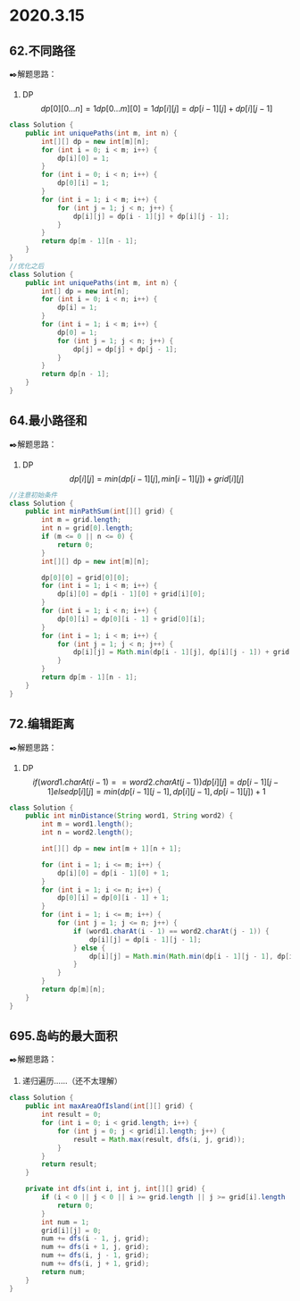 # 2020.3.15

## 62.不同路径

:black_nib:解题思路：

1. DP
   $$
   dp[0][0...n]=1
   dp[0...m][0]=1
   dp[i][j] = dp[i-1][j]+dp[i][j-1]
   $$
   

```java
class Solution {
	public int uniquePaths(int m, int n) {
		int[][] dp = new int[m][n];
		for (int i = 0; i < m; i++) {
			dp[i][0] = 1;
		}
		for (int i = 0; i < n; i++) {
			dp[0][i] = 1;
		}
		for (int i = 1; i < m; i++) {
			for (int j = 1; j < n; j++) {
				dp[i][j] = dp[i - 1][j] + dp[i][j - 1];
			}
		}
		return dp[m - 1][n - 1];
	}
}
//优化之后
class Solution {
	public int uniquePaths(int m, int n) {
		int[] dp = new int[n];
		for (int i = 0; i < n; i++) {
			dp[i] = 1;
		}
		for (int i = 1; i < m; i++) {
			dp[0] = 1;
			for (int j = 1; j < n; j++) {
				dp[j] = dp[j] + dp[j - 1];
			}
		}
		return dp[n - 1];
	}
}
```

## 64.最小路径和

:black_nib:解题思路：

1. DP
   $$
   dp[i][j] = min(dp[i-1][j],min[i-1][j])+grid[i][j]
   $$
   

```java
//注意初始条件
class Solution {
	public int minPathSum(int[][] grid) {
		int m = grid.length;
		int n = grid[0].length;
		if (m <= 0 || n <= 0) {
			return 0;
		}
		int[][] dp = new int[m][n];

		dp[0][0] = grid[0][0];
		for (int i = 1; i < m; i++) {
			dp[i][0] = dp[i - 1][0] + grid[i][0];
		}
		for (int i = 1; i < n; i++) {
			dp[0][i] = dp[0][i - 1] + grid[0][i];
		}
		for (int i = 1; i < m; i++) {
			for (int j = 1; j < n; j++) {
				dp[i][j] = Math.min(dp[i - 1][j], dp[i][j - 1]) + grid[i][j];
			}
		}
		return dp[m - 1][n - 1];
	}
}
```

## 72.编辑距离

:black_nib:解题思路：

1. DP
   $$
   if(word1.charAt(i-1)==word2.charAt(j-1)){
   dp[i][j] = dp[i-1][j-1]
   }else{
   dp[i][j] = min(dp[i-1][j-1],dp[i][j-1],dp[i-1][j])+1
   }
   $$
   

```java
class Solution {
	public int minDistance(String word1, String word2) {
		int m = word1.length();
		int n = word2.length();

		int[][] dp = new int[m + 1][n + 1];

		for (int i = 1; i <= m; i++) {
			dp[i][0] = dp[i - 1][0] + 1;
		}
		for (int i = 1; i <= n; i++) {
			dp[0][i] = dp[0][i - 1] + 1;
		}
		for (int i = 1; i <= m; i++) {
			for (int j = 1; j <= n; j++) {
				if (word1.charAt(i - 1) == word2.charAt(j - 1)) {
					dp[i][j] = dp[i - 1][j - 1];
				} else {
					dp[i][j] = Math.min(Math.min(dp[i - 1][j - 1], dp[i][j - 1]), dp[i - 1][j]) + 1;
				}
			}
		}
		return dp[m][n];
	}
}
```

## 695.岛屿的最大面积

:black_nib:解题思路：

1. 递归遍历......（还不太理解）

```java
class Solution {
	public int maxAreaOfIsland(int[][] grid) {
		int result = 0;
		for (int i = 0; i < grid.length; i++) {
			for (int j = 0; j < grid[i].length; j++) {
				result = Math.max(result, dfs(i, j, grid));
			}
		}
		return result;
	}

	private int dfs(int i, int j, int[][] grid) {
		if (i < 0 || j < 0 || i >= grid.length || j >= grid[i].length || grid[i][j] == 0) {
			return 0;
		}
		int num = 1;
		grid[i][j] = 0;
		num += dfs(i - 1, j, grid);
		num += dfs(i + 1, j, grid);
		num += dfs(i, j - 1, grid);
		num += dfs(i, j + 1, grid);
		return num;
	}
}
```





